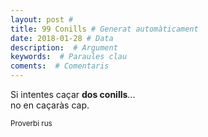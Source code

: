 ```yaml
---
layout: post #
title: 99 Conills # Generat automàticament
date: 2018-01-28 # Data
description:  # Argument
keywords:  # Paraules clau
coments:  # Comentaris
---
```


Si intentes caçar **dos conills**... <br />
no en caçaràs cap. <br />

<small>Proverbi rus</small>
